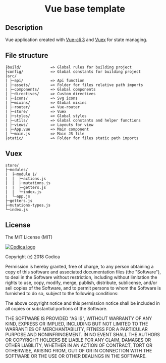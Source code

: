 <h1 align="center">Vue base template</h1>

## Description

Vue application created with [Vue-cli 3](https://cli.vuejs.org/) and [Vuex](https://vuex.vuejs.org/) for state managing.

## File structure

```
├build/             => Global rules for building project
├config/            => Global constants for building project
├src/
| ├─api/            => Api function
| ├─assets/         => Folder for files relative path imports
| ├─components/     => Global components
| ├─directives/     => Custom directives
| ├─icons/          => Svg icons
| ├─mixins/         => Global mixins
| ├─router/         => Vue-router
| ├─store/          => Vuex
| ├─styles/         => Global styles
| ├─utils/          => Global constants and helper functions
| ├─views/          => Layouts for view
| ├─App.vue         => Main component
| └─main.js         => Main JS file
├static/            => Folder for files static path imports
```

## Vuex

```
store/
├─modules/
|  ├─module 1/
|  |  ├─actions.js
|  |  ├─mutations.js
|  |  ├─getters.js
|  |  └─index.js
|  └─app.js
├─getters.js
├─mutations-types.js
└─index.js
```

## License

The MIT License (MIT)

[![Codica logo](https://www.codica.com/assets/images/logo/logo.svg)](https://www.codica.com/)

Copyright (c) 2018 Codica

Permission is hereby granted, free of charge, to any person obtaining a copy
of this software and associated documentation files (the "Software"), to deal
in the Software without restriction, including without limitation the rights
to use, copy, modify, merge, publish, distribute, sublicense, and/or sell
copies of the Software, and to permit persons to whom the Software is
furnished to do so, subject to the following conditions:

The above copyright notice and this permission notice shall be included in all
copies or substantial portions of the Software.

THE SOFTWARE IS PROVIDED "AS IS", WITHOUT WARRANTY OF ANY KIND, EXPRESS OR
IMPLIED, INCLUDING BUT NOT LIMITED TO THE WARRANTIES OF MERCHANTABILITY,
FITNESS FOR A PARTICULAR PURPOSE AND NONINFRINGEMENT. IN NO EVENT SHALL THE
AUTHORS OR COPYRIGHT HOLDERS BE LIABLE FOR ANY CLAIM, DAMAGES OR OTHER
LIABILITY, WHETHER IN AN ACTION OF CONTRACT, TORT OR OTHERWISE, ARISING FROM,
OUT OF OR IN CONNECTION WITH THE SOFTWARE OR THE USE OR OTHER DEALINGS IN THE
SOFTWARE.
